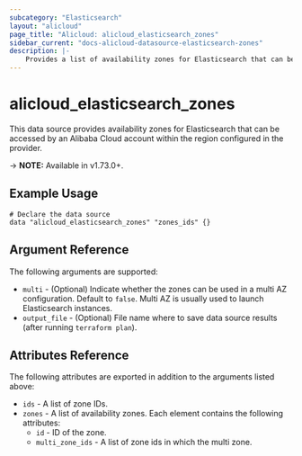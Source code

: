 ```yaml
---
subcategory: "Elasticsearch"
layout: "alicloud"
page_title: "Alicloud: alicloud_elasticsearch_zones"
sidebar_current: "docs-alicloud-datasource-elasticsearch-zones"
description: |-
    Provides a list of availability zones for Elasticsearch that can be used by an Alibaba Cloud account.
---
```


# alicloud\_elasticsearch\_zones

This data source provides availability zones for Elasticsearch that can be accessed by an Alibaba Cloud account within the region configured in the provider.

-> **NOTE:** Available in v1.73.0+.

## Example Usage

```
# Declare the data source
data "alicloud_elasticsearch_zones" "zones_ids" {}
```

## Argument Reference

The following arguments are supported:

* `multi` - (Optional) Indicate whether the zones can be used in a multi AZ configuration. Default to `false`. Multi AZ is usually used to launch Elasticsearch instances.
* `output_file` - (Optional) File name where to save data source results (after running `terraform plan`).

## Attributes Reference

The following attributes are exported in addition to the arguments listed above:

* `ids` - A list of zone IDs.
* `zones` - A list of availability zones. Each element contains the following attributes:
  * `id` - ID of the zone.
  * `multi_zone_ids` - A list of zone ids in which the multi zone.